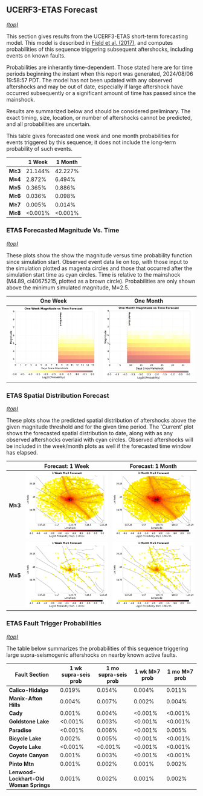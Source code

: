 ## UCERF3-ETAS Forecast
*[(top)](#table-of-contents)*

This section gives results from the UCERF3-ETAS short-term forecasting model. This model is described in [Field et al. (2017)](http://bssa.geoscienceworld.org/lookup/doi/10.1785/0120160173), and computes probabilities of this sequence triggering subsequent aftershocks, including events on known faults.

Probabilities are inherantly time-dependent. Those stated here are for time periods beginning the instant when this report was generated, 2024/08/06 19:58:57 PDT. The model has not been updated with any observed aftershocks and may be out of date, especially if large aftershock have occurred subsequently or a significant amount of time has passed since the mainshock.

Results are summarized below and should be considered preliminary. The exact timing, size, location, or number of aftershocks cannot be predicted, and all probabilities are uncertain.


This table gives forecasted one week and one month probabilities for events triggered by this sequence; it does not include the long-term probability of such events.

|  | 1 Week | 1 Month |
|-----|-----|-----|
| **M&ge;3** | 21.144% | 42.227% |
| **M&ge;4** | 2.872% | 6.494% |
| **M&ge;5** | 0.365% | 0.886% |
| **M&ge;6** | 0.036% | 0.098% |
| **M&ge;7** | 0.005% | 0.014% |
| **M&ge;8** | <0.001% | <0.001% |

### ETAS Forecasted Magnitude Vs. Time
*[(top)](#table-of-contents)*

These plots show the show the magnitude versus time probability function since simulation start. Observed event data lie on top, with those input to the simulation plotted as magenta circles and those that occurred after the simulation start time as cyan circles. Time is relative to the mainshock (M4.89, ci40675215, plotted as a brown circle). Probabilities are only shown above the minimum simulated magnitude, M=2.5.

| One Week | One Month |
|-----|-----|
| ![Mag-time plot](resources/mag_time_week.png) | ![Mag-time plot](resources/mag_time_month.png) |

### ETAS Spatial Distribution Forecast
*[(top)](#table-of-contents)*

These plots show the predicted spatial distribution of aftershocks above the given magnitude threshold and for the given time period. The 'Current' plot shows the forecasted spatial distribution to date, along with as any observed aftershocks overlaid with cyan circles. Observed aftershocks will be included in the week/month plots as well if the forecasted time window has elapsed.

|  | Forecast: 1 Week | Forecast: 1 Month |
|-----|-----|-----|
| **M&ge;3** | ![Map](resources/comcat_compare_prob_1wk_m3.png) | ![Map](resources/comcat_compare_prob_1mo_m3.png) |
| **M&ge;5** | ![Map](resources/comcat_compare_prob_1wk_m5.png) | ![Map](resources/comcat_compare_prob_1mo_m5.png) |

### ETAS Fault Trigger Probabilities
*[(top)](#table-of-contents)*

The table below summarizes the probabilities of this sequence triggering large supra-seismogenic aftershocks on nearby known active faults.

| Fault Section | 1 wk supra-seis prob | 1 mo supra-seis prob | 1 wk M&ge;7 prob | 1 mo M&ge;7 prob |
|-----|-----|-----|-----|-----|
| **Calico-Hidalgo** | 0.019% | 0.054% | 0.004% | 0.011% |
| **Manix-Afton Hills** | 0.004% | 0.007% | 0.002% | 0.004% |
| **Cady** | 0.001% | 0.004% | <0.001% | <0.001% |
| **Goldstone Lake** | <0.001% | 0.003% | <0.001% | <0.001% |
| **Paradise** | <0.001% | 0.006% | <0.001% | 0.005% |
| **Bicycle Lake** | 0.002% | 0.005% | <0.001% | <0.001% |
| **Coyote Lake** | <0.001% | <0.001% | <0.001% | <0.001% |
| **Coyote Canyon** | 0.001% | 0.003% | <0.001% | <0.001% |
| **Pinto Mtn** | 0.001% | 0.002% | 0.001% | 0.002% |
| **Lenwood-Lockhart-Old Woman Springs** | 0.001% | 0.002% | 0.001% | 0.002% |
